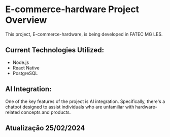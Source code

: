 # E-commerce-hardware Project Overview
This project, E-commerce-hardware, is being developed in FATEC MG LES.

## Current Technologies Utilized:
- Node.js
- React Native
- PostgreSQL

## AI Integration:
One of the key features of the project is AI integration. Specifically, there's a chatbot designed to assist individuals who are unfamiliar with hardware-related concepts and products.

## Atualização 25/02/2024
